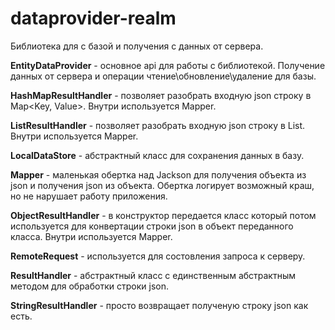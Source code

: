 # dataprovider-realm
Библиотека для с базой и получения с данных от сервера.

**EntityDataProvider**  - основное аpi для работы с библиотекой. Получение данных от сервера и операции чтение\обновление\удаление для базы.
                    
**HashMapResultHandler**  - позволяет разобрать входную json строку в Мар<Key, Valuе>. Внутри используется Mapper.

**ListResultHandler** - позволяет разобрать входную json строку в List<Class>. Внутри используется Mapper.

**LocalDataStore** - абстрактный класс для сохранения данных в базу.

**Mapper** - маленькая обертка над Jackson для получения объекта из json и получения json из объекта. Обертка логирует возможный краш, но не нарушает работу приложения.

**ObjectResultHandler** - в конструктор передается класс который потом используется для конвертации строки json в объект переданного класса. Внутри используется Mapper.

**RemoteRequest** - используется для состовления запроса к серверу.

**ResultHandler** - абстрактный класс с единственным абстрактным методом для обработки строки json.

**StringResultHandler** - просто возвращает полученую строку json как есть.
